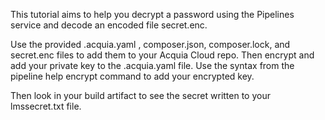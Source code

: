 This tutorial aims to help you decrypt a password using the Pipelines service and decode an encoded file secret.enc.

Use the provided .acquia.yaml , composer.json, composer.lock, and secret.enc files to add them to your Acquia Cloud repo.  Then encrypt and add your private key to the .acquia.yaml file. Use the syntax from the pipeline help encrypt command to add your encrypted key.

Then look in your build artifact to see the secret written to your lmssecret.txt file.
